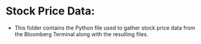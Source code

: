 # Stock Price Data:

- This folder contains the Python file used to gather stock price data from the Bloomberg Terminal along with the resulting files.

